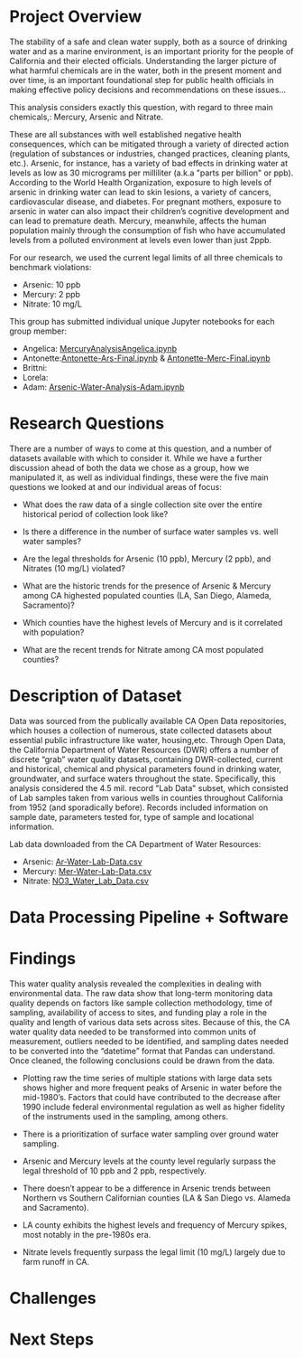 # Project Overview 
The stability of a safe and clean water supply, both as a source of drinking water and as a marine environment,  is an important priority for the people of California and their elected officials. Understanding the larger picture of what harmful chemicals are in the water, both in the present moment and over time, is an important foundational step for public health officials in making effective  policy decisions and recommendations on these issues...

This analysis considers exactly this question, with regard to three main chemicals,: Mercury, Arsenic and Nitrate.

These are all substances with well established negative health consequences, which can be mitigated through a variety of directed action (regulation of substances or industries, changed practices, cleaning plants, etc.). Arsenic, for instance, has a variety of bad effects in drinking water at levels as low as 30 micrograms per milliliter (a.k.a "parts per billion" or ppb). According to the World Health Organization, exposure to high levels of arsenic in drinking water can lead to skin lesions, a variety of cancers, cardiovascular disease, and diabetes. For pregnant mothers, exposure to arsenic in water can also impact their children’s cognitive development and can lead to premature death.  Mercury, meanwhile, affects the human population mainly through the consumption of fish who have accumulated levels from a polluted environment at levels even lower than just 2ppb.

For our research, we used the current legal limits of all three chemicals to benchmark violations:

- Arsenic: 10 ppb
- Mercury: 2 ppb
- Nitrate: 10 mg/L

This group has submitted individual unique Jupyter notebooks for each group member:

- Angelica: [MercuryAnalysisAngelica.ipynb](https://github.com/AntoFa1990/CA_Water_Analysis/blob/main/Mercury%20Analysis%20Angelica.ipynb)
- Antonette:[Antonette-Ars-Final.ipynb](https://github.com/AntoFa1990/CA_Water_Analysis/blob/main/Antonette-Ars-Final.ipynb) & [Antonette-Merc-Final.ipynb](https://github.com/AntoFa1990/CA_Water_Analysis/blob/main/Antonette-Merc-Final.ipynb)
- Brittni:
- Lorela:
- Adam: [Arsenic-Water-Analysis-Adam.ipynb](https://github.com/AntoFa1990/CA_Water_Analysis/blob/main/Arsenic-Water-Analysis-Adam.ipynb)


# Research Questions
There are a number of ways to come at this question, and a number of datasets available with which to consider it. While we have a further discussion ahead of both the data we chose as a group, how we manipulated it, as well as individual findings, these were the five main questions we looked at and our individual areas of focus:

- What does the raw data of a single collection site over the entire historical period of collection look like?

- Is there a difference in the number of surface water samples vs. well water samples?

- Are the legal thresholds for Arsenic (10 ppb), Mercury (2 ppb), and Nitrates (10 mg/L) violated?

- What are the historic trends for the presence of Arsenic & Mercury among CA highested populated counties (LA, San Diego, Alameda, Sacramento)?

- Which counties have the highest levels of Mercury and is it correlated with population?

- What are the recent trends for Nitrate among CA most populated counties?

# Description of Dataset
Data was sourced from the publically available CA Open Data repositories, which houses a collection of numerous, state collected datasets about essential public infrastructure like water, housing,etc. Through Open Data, the California Department of Water Resources (DWR) offers a number of discrete “grab” water quality datasets, containing DWR-collected, current and historical, chemical and physical parameters found in drinking water, groundwater, and surface waters throughout the state. Specifically, this analysis considered the 4.5 mil. record "Lab Data" subset, which consisted of Lab samples taken from various wells in counties throughout California from 1952 (and sporadically before). Records included information on sample date, parameters tested for, type of sample and locational information.

Lab data downloaded from the CA Department of Water Resources:

- Arsenic: [Ar-Water-Lab-Data.csv](https://github.com/AntoFa1990/CA_Water_Analysis/blob/main/Ar-Water-Lab-Data.csv)
- Mercury: [Mer-Water-Lab-Data.csv](https://github.com/AntoFa1990/CA_Water_Analysis/blob/main/Mer-Water-Lab-Data.csv)
- Nitrate: [NO3_Water_Lab_Data.csv](https://github.com/AntoFa1990/CA_Water_Analysis/blob/main/NO3_Water_Lab_Data.csv) 

# Data Processing Pipeline + Software

# Findings

This water quality analysis revealed the complexities in dealing with environmental data.  The raw data show that long-term monitoring data quality depends on factors like sample collection methodology, time of sampling, availability of access to sites, and funding play a role in the quality and length of various data sets across sites.  Because of this, the CA water quality data needed to be transformed into common units of measurement, outliers needed to be identified, and sampling dates needed to be converted into the “datetime” format that Pandas can understand. Once cleaned, the following conclusions could be drawn from the data. 

- Plotting raw the time series of multiple stations with large data sets shows higher and more frequent peaks of Arsenic in water before the mid-1980’s. Factors that could have contributed to the decrease after 1990 include federal environmental regulation as well as higher fidelity of the instruments used in the sampling, among others.

- There is a prioritization of surface water sampling over ground water sampling.

- Arsenic and Mercury levels at the county level regularly surpass the legal threshold of 10 ppb and 2 ppb, respectively.

- There doesn’t appear to be a difference in Arsenic trends between Northern vs Southern Californian counties (LA & San Diego vs. Alameda and Sacramento).

- LA county exhibits the highest levels and frequency of Mercury spikes, most notably in the pre-1980s era.

- Nitrate levels frequently surpass the legal limit (10 mg/L) largely due to farm runoff in CA. 


# Challenges

# Next Steps
